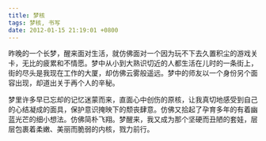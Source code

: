 ```yaml
---
title: 梦核
tags: 梦核, 书写
date: 2012-01-15 21:19:01 +0800
---
```



昨晚的一个长梦，醒来面对生活，就仿佛面对一个因为玩不下去久置积尘的游戏关卡，无比的疲累和不情愿。梦中从小到大熟识切近的人都生活在儿时的一条街上，街的尽头是我现在工作的大厦，却仿佛云雾般遥远。梦中的师友以一个身份另个面容出现，却道出关于再个人的辛秘。

梦里许多早已忘却的记忆迷蒙而来，直面心中创伤的原核，让我真切地感受到自己的心结凝成的面具，保护意识掩映下的颓丧肆意。仿佛又拾起了孕育多年的有着幽蓝光芒的细小想法。仿佛简朴飞翔。梦醒来，我又成为那个坚硬而丑陋的套娃，层层包裹着柔嫩、美丽而脆弱的内核，戮力前行。

